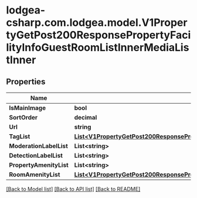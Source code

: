
# lodgea-csharp.com.lodgea.model.V1PropertyGetPost200ResponsePropertyFacilityInfoGuestRoomListInnerMediaListInner

## Properties

Name | Type | Description | Notes
------------ | ------------- | ------------- | -------------
**IsMainImage** | **bool** |  | [optional] 
**SortOrder** | **decimal** |  | [optional] 
**Url** | **string** |  | [optional] 
**TagList** | [**List&lt;V1PropertyGetPost200ResponsePropertyFacilityInfoGuestRoomListInnerMediaListInnerTagListInner&gt;**](V1PropertyGetPost200ResponsePropertyFacilityInfoGuestRoomListInnerMediaListInnerTagListInner.md) |  | [optional] 
**ModerationLabelList** | **List&lt;string&gt;** |  | [optional] 
**DetectionLabelList** | **List&lt;string&gt;** |  | [optional] 
**PropertyAmenityList** | **List&lt;string&gt;** |  | [optional] 
**RoomAmenityList** | [**List&lt;V1PropertyGetPost200ResponsePropertyFacilityInfoGuestRoomListInnerMediaListInnerRoomAmenityListInner&gt;**](V1PropertyGetPost200ResponsePropertyFacilityInfoGuestRoomListInnerMediaListInnerRoomAmenityListInner.md) |  | [optional] 

[[Back to Model list]](../README.md#documentation-for-models)
[[Back to API list]](../README.md#documentation-for-api-endpoints)
[[Back to README]](../README.md)

